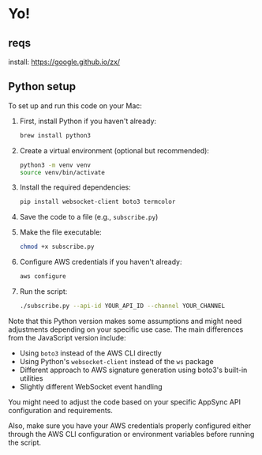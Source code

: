 # Yo!

## reqs

install: https://google.github.io/zx/

## Python setup

To set up and run this code on your Mac:

1. First, install Python if you haven't already:
   ```bash
   brew install python3
   ```

2. Create a virtual environment (optional but recommended):
   ```bash
   python3 -m venv venv
   source venv/bin/activate
   ```

3. Install the required dependencies:
   ```bash
   pip install websocket-client boto3 termcolor
   ```

4. Save the code to a file (e.g., `subscribe.py`)

5. Make the file executable:
   ```bash
   chmod +x subscribe.py
   ```

6. Configure AWS credentials if you haven't already:
   ```bash
   aws configure
   ```

7. Run the script:
   ```bash
   ./subscribe.py --api-id YOUR_API_ID --channel YOUR_CHANNEL
   ```

Note that this Python version makes some assumptions and might need adjustments depending on your specific use case. The main differences from the JavaScript version include:

- Using `boto3` instead of the AWS CLI directly
- Using Python's `websocket-client` instead of the `ws` package
- Different approach to AWS signature generation using boto3's built-in utilities
- Slightly different WebSocket event handling

You might need to adjust the code based on your specific AppSync API configuration and requirements.

Also, make sure you have your AWS credentials properly configured either through the AWS CLI configuration or environment variables before running the script.
